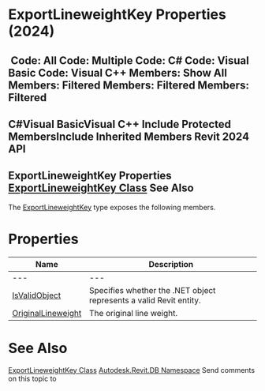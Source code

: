 # ExportLineweightKey Properties (2024)

﻿
 Code: All Code: Multiple Code: C# Code: Visual Basic Code: Visual C++  Members: Show All Members: Filtered Members: Filtered Members: Filtered   
---  
C#Visual BasicVisual C++
Include Protected MembersInclude Inherited Members
Revit 2024 API  
---  
ExportLineweightKey Properties  
[ExportLineweightKey Class](5b3250ab-f70b-6f87-afbf-dd049a64c29e.md "ExportLineweightKey Class") See Also  
---  
The [ExportLineweightKey](5b3250ab-f70b-6f87-afbf-dd049a64c29e.md "ExportLineweightKey Class") type exposes the following members.
# Properties
| Name | Description |
| --- | --- |
| --- | --- | --- |
| [IsValidObject](2e2c9b3e-1c6a-43ef-d5e8-ab9aa88419c4.md "IsValidObject Property") | Specifies whether the .NET object represents a valid Revit entity. |
| [OriginalLineweight](dee4e8f6-3e7a-1366-6bae-4f9c92b0b5c0.md "OriginalLineweight Property") | The original line weight. |

# See Also
[ExportLineweightKey Class](5b3250ab-f70b-6f87-afbf-dd049a64c29e.md "ExportLineweightKey Class")
[Autodesk.Revit.DB Namespace](87546ba7-461b-c646-cbb1-2cb8f5bff8b2.md "Autodesk.Revit.DB Namespace")
Send comments on this topic to 